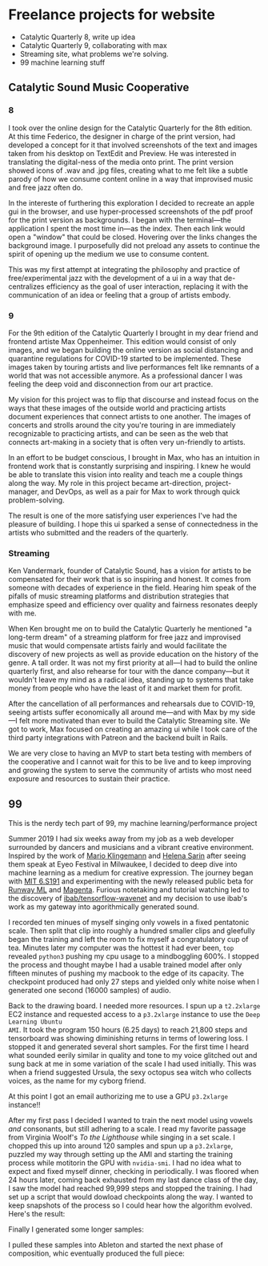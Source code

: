 # Freelance projects for website

* Catalytic Quarterly 8, write up idea
* Catalytic Quarterly 9, collaborating with max
* Streaming site, what problems we're solving.
* 99 machine learning stuff


## Catalytic Sound Music Cooperative

### 8

I took over the online design for the Catalytic Quarterly for the 8th edition. At this time Federico, the designer in charge of the print version, had developed a concept for it that involved screenshots of the text and images taken from his desktop on TextEdit and Preview. He was interested in translating the digital-ness of the media onto print. The print version showed icons of .wav and .jpg files, creating what to me felt like a subtle parody of how we consume content online in a way that improvised music and free jazz often do.

In the intereste of furthering this exploration I decided to recreate an apple gui in the browser, and use hyper-processed screenshots of the pdf proof for the print version as backgrounds. I began with the terminal—the application I spent the most time in—as the index. Then each link would open a "window" that could be closed. Hovering over the links changes the background image. I purposefully did not preload any assets to continue the spirit of opening up the medium we use to consume content.

This was my first attempt at integrating the philosophy and practice of free/experimental jazz with the development of a ui in a way that de-centralizes efficiency as the goal of user interaction, replacing it with the communication of an idea or feeling that a group of artists embody.

### 9

For the 9th edition of the Catalytic Quarterly I brought in my dear friend and frontend artiste Max Oppenheimer. This edition would consist of only images, and we began building the online version as social distancing and quarantine regulations for COVID-19 started to be implemented. These images taken by touring artists and live performances felt like remnants of a world that was not accessible anymore. As a professional dancer I was feeling the deep void and disconnection from our art practice.

My vision for this project was to flip that discourse and instead focus on the ways that these images of the outside world and practicing artists document experiences that connect artists to one another. The images of concerts and strolls around the city you're touring in are immediately recognizable to practicing artists, and can be seen as the web that connects art-making in a society that is often very un-friendly to artists.

In an effort to be budget conscious, I brought in Max, who has an intuition in frontend work that is constantly surprising and inspiring. I knew he would be able to translate this vision into reality and teach me a couple things along the way. My role in this project became art-direction, project-manager, and DevOps, as well as a pair for Max to work through quick problem-solving.

The result is one of the more satisfying user experiences I've had the pleasure of building. I hope this ui sparked a sense of connectedness in the artists who submitted and the readers of the quarterly.

### Streaming

Ken Vandermark, founder of Catalytic Sound, has a vision for artists to be compensated for their work that is so inspiring and honest. It comes from someone with decades of experience in the field. Hearing him speak of the pifalls of music streaming platforms and distribution strategies that emphasize speed and efficiency over quality and fairness resonates deeply with me.

When Ken brought me on to build the Catalytic Quarterly he mentioned "a long-term dream" of a streaming platform for free jazz and improvised music that would compensate artists fairly and would facilitate the discovery of new projects as well as provide education on the history of the genre. A tall order. It was not my first priority at all—I had to build the online quarterly first, and also rehearse for tour with the dance company—but it wouldn't leave my mind as a radical idea, standing up to systems that take money from people who have the least of it and market them for profit.

After the cancellation of all performances and rehearsals due to COVID-19, seeing artists suffer economically all around me—and with Max by my side—I felt more motivated than ever to build the Catalytic Streaming site. We got to work, Max focused on creating an amazing ui while I took care of the third party integrations with Patreon and the backend built in Rails.

We are very close to having an MVP to start beta testing with members of the cooperative and I cannot wait for this to be live and to keep improving and growing the system to serve the community of artists who most need exposure and resources to sustain their practice.

## 99

This is the nerdy tech part of 99, my machine learning/performance project

Summer 2019 I had six weeks away from my job as a web developer surrounded by dancers and musicians and a vibrant creative environment. Inspired by the work of <a href="https://twitter.com/quasimondo">Mario Klingemann</a> and <a href="https://twitter.com/glagolista">Helena Sarin</a> after seeing them speak at Eyeo Festival in Milwaukee, I decided to deep dive into machine learning as a medium for creative expression. The journey began with <a href="https://youtu.be/5v1JnYv_yWs">MIT 6.S191</a> and experimenting with the newly released public beta for <a href="https://runwayml.com/">Runway ML</a> and <a href="https://magenta.tensorflow.org/">Magenta</a>. Furious notetaking and tutorial watching led to the discovery of <a href="https://github.com/ibab/tensorflow-wavenet/">ibab/tensorflow-wavenet</a> and my decision to use ibab's work as my gateway into agorithmically generated sound.

I recorded ten minues of myself singing only vowels in a fixed pentatonic scale. Then split that clip into roughly a hundred smaller clips and gleefully began the training and left the room to fix myself a congratulatory cup of tea. Minutes later my computer was the hottest it had ever been, <code>top</code> revealed <code>python3</code> pushing my cpu usage to a mindboggling 600%. I stopped the process and thought maybe I had a usable trained model after only fifteen minutes of pushing my macbook to the edge of its capacity. The checkpoint produced had only 27 steps and yielded only white noise when I generated one second (16000 samples) of audio.

Back to the drawing board. I needed more resources. I spun up a <code>t2.2xlarge</code> EC2 instance and requested access to a <code>p3.2xlarge</code> instance to use the <code>Deep Learning Ubuntu AMI</code>. It took the program 150 hours (6.25 days) to reach 21,800 steps and tensorboard was showing diminishing returns in terms of lowering loss. I stopped it and generated several short samples. For the first time I heard what sounded eerily similar in quality and tone to my voice glitched out and sung back at me in some variation of the scale I had used initially. This was when a friend suggested Ursula, the sexy octopus sea witch who collects voices, as the name for my cyborg friend.

At this point I got an email authorizing me to use a GPU <code>p3.2xlarge</code> instance!!

After my first pass I decided I wanted to train the next model using vowels <i>and</i> consonants, but still adhering to a scale. I read my favorite passage from Virginia Woolf's <i>To the Lighthouse</i> while singing in a set scale. I chopped this up into around 120 samples and spun up a <code>p3.2xlarge</code>, puzzled my way through setting up the AMI and starting the training process while motitorin the GPU with <code>nvidia-smi</code>. I had no idea what to expect and fixed myself dinner, checking in periodically. I was floored when 24 hours later, coming back exhausted from my last dance class of the day, I saw the model had reached 99,999 steps and stopped the training. I had set up a script that would dowload checkpoints along the way. I wanted to keep snapshots of the process so I could hear how the algorithm evolved. Here's the result:

Finally I generated some longer samples:

I pulled these samples into Ableton and started the next phase of composition, whic eventually produced the full piece:
